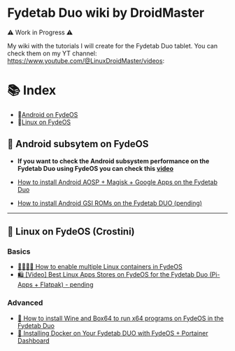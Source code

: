 # Fydetab Duo wiki by DroidMaster

⚠️ Work in Progress ⚠️

My wiki with the tutorials I will create for the Fydetab Duo tablet. You can check them on my YT channel: https://www.youtube.com/@LinuxDroidMaster/videos: 


# 📚 Index
* 🤖[Android on FydeOS](#android-subsystem)
* 🐧[Linux on FydeOS](#linux-subsystem)



## 🤖 Android subsytem on FydeOS <a name=android-subsystem></a>

* **If you want to check the Android subsystem performance on the Fydetab Duo using FydeOS you can check this [video](https://youtu.be/apTzQY6Fmq4)**

* [How to install Android AOSP + Magisk + Google Apps on the Fydetab Duo](/Documentation/Android/Installing_AOSP.md)
* [How to install Android GSI ROMs on the Fydetab DUO (pending)]()

---

## 🐧 Linux on FydeOS (Crostini) <a name=linux-subsystem></a>

### Basics
* [👨‍👩‍👧‍👦 How to enable multiple Linux containers in FydeOS](/Documentation/Linux_subsystem/Multiple_containers.md)
* [🛍️ [Video] Best Linux Apps Stores on FydeOS for the Fydetab Duo (Pi-Apps + Flatpak) - pending]()

### Advanced
* [🍷 How to install Wine and Box64 to run x64 programs on FydeOS in the Fydetab Duo](/Documentation/Linux_subsystem/Installing_Wine.md)
* [🐳 Installing Docker on Your Fydetab DUO with FydeOS + Portainer Dashboard](/Documentation/Linux_subsystem/Docker.md)